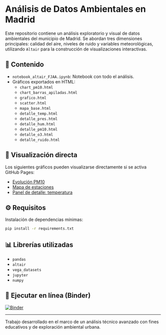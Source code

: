 # Análisis de Datos Ambientales en Madrid

Este repositorio contiene un análisis exploratorio y visual de datos ambientales del municipio de Madrid. 
Se abordan tres dimensiones principales: calidad del aire, niveles de ruido y variables meteorológicas, 
utilizando `Altair` para la construcción de visualizaciones interactivas.

## 📂 Contenido

- `notebook_altair_FJAA.ipynb`: Notebook con todo el análisis.
- Gráficos exportados en HTML:
  - `chart_pm10.html`
  - `chart_barras_apiladas.html`
  - `grafico.html`
  - `scatter.html`
  - `mapa_base.html`
  - `detalle_temp.html`
  - `detalle_pres.html`
  - `detalle_hum.html`
  - `detalle_pm10.html`
  - `detalle_o3.html`
  - `detalle_ruido.html`

## 🚀 Visualización directa

Los siguientes gráficos pueden visualizarse directamente si se activa GitHub Pages:

- [Evolución PM10](./chart_pm10.html)
- [Mapa de estaciones](./mapa_base.html)
- [Panel de detalle: temperatura](./detalle_temp.html)

## ⚙️ Requisitos

Instalación de dependencias mínimas:

```bash
pip install -r requirements.txt
```

## 📊 Librerías utilizadas

- `pandas`
- `altair`
- `vega_datasets`
- `jupyter`
- `numpy`


## 🔗 Ejecutar en línea (Binder)

[![Binder](https://mybinder.org/badge_logo.svg)](https://mybinder.org/v2/gh/pacojavi/VisualizacionDatos.git/Main?urlpath=%2Fdoc%2Ftree%2Fnotebook_altair_FJAA.ipynb)

---
Trabajo desarrollado en el marco de un análisis técnico avanzado con fines educativos y de exploración ambiental urbana.
